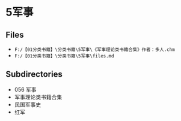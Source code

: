 # 5军事

## Files

- `F:/【01分类书籍】\分类书籍\5军事\《军事理论类书籍合集》作者：多人.chm`
- `F:/【01分类书籍】\分类书籍\5军事\files.md`

## Subdirectories

- 056 军事
- 军事理论类书籍合集
- 民国军事史
- 红军
